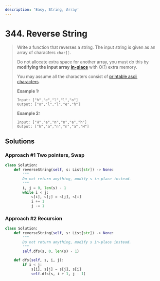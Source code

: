 ```yaml
---
description: 'Easy, String, Array'
---
```


# 344. Reverse String

> Write a function that reverses a string. The input string is given as an array of characters `char[]`.
>
> Do not allocate extra space for another array, you must do this by **modifying the input array** [**in-place**](https://en.wikipedia.org/wiki/In-place_algorithm) with O\(1\) extra memory.
>
> You may assume all the characters consist of [printable ascii characters](https://en.wikipedia.org/wiki/ASCII#Printable_characters).
>
> **Example 1:**
>
> ```text
> Input: ["h","e","l","l","o"]
> Output: ["o","l","l","e","h"]
> ```
>
> **Example 2:**
>
> ```text
> Input: ["H","a","n","n","a","h"]
> Output: ["h","a","n","n","a","H"]
> ```

## Solutions

### Approach \#1 Two pointers, Swap

```python
class Solution:
    def reverseString(self, s: List[str]) -> None:
        """
        Do not return anything, modify s in-place instead.
        """
        i, j = 0, len(s) - 1
        while i < j:
            s[i], s[j] = s[j], s[i]
            i += 1
            j -= 1
```

### Approach \#2 Recursion

```python
class Solution:
    def reverseString(self, s: List[str]) -> None:
        """
        Do not return anything, modify s in-place instead.
        """
        self.dfs(s, 0, len(s) - 1)
        
    def dfs(self, s, i, j):
        if i < j:
            s[i], s[j] = s[j], s[i]
            self.dfs(s, i + 1, j - 1)
```

